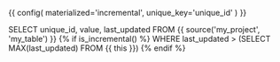 {{ config(
    materialized='incremental',
    unique_key='unique_id'
) }}

SELECT unique_id, value, last_updated
FROM {{ source('my_project', 'my_table') }}
{% if is_incremental() %}
WHERE last_updated > (SELECT MAX(last_updated) FROM {{ this }})
{% endif %}
